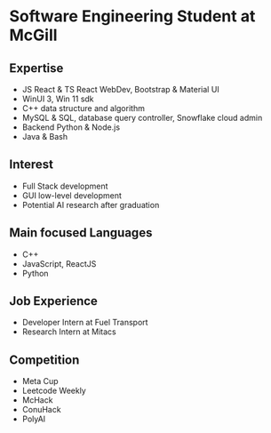 # Software Engineering Student at McGill




## Expertise
- JS React & TS React WebDev, Bootstrap & Material UI
- WinUI 3, Win 11 sdk
- C++ data structure and algorithm
- MySQL & SQL, database query controller, Snowflake cloud admin
- Backend Python & Node.js
- Java & Bash 

## Interest
- Full Stack development
- GUI low-level development
- Potential AI research after graduation 

## Main focused Languages
- C++
- JavaScript, ReactJS
- Python
  
## Job Experience
- Developer Intern at Fuel Transport
- Research Intern at Mitacs


## Competition
- Meta Cup
- Leetcode Weekly
- McHack
- ConuHack
- PolyAI
